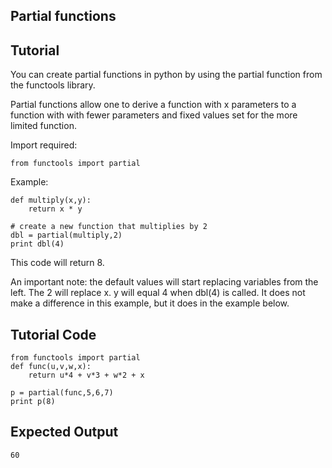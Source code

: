 Partial functions
-----------------

Tutorial
--------

You can create partial functions in python by using the partial function from the functools library.

Partial functions allow one to derive a function with x parameters to a function with with fewer parameters and fixed values set for the more limited function.

Import required:

	from functools import partial

Example:

	def multiply(x,y):
	    return x * y

	# create a new function that multiplies by 2
	dbl = partial(multiply,2)
	print dbl(4)

This code will return 8.  

An important note:  the default values will start replacing variables from the left.  The 2 will replace x.
y will equal 4 when dbl(4) is called.  It does not make a difference in this example, but it does in the example below.


Tutorial Code
-------------

	from functools import partial
	def func(u,v,w,x):
	    return u*4 + v*3 + w*2 + x
	
	p = partial(func,5,6,7)
	print p(8)

Expected Output
---------------

	60